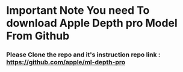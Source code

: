 # Important Note You need To download Apple Depth pro Model From Github
### Please Clone the repo and it's instruction repo link : https://github.com/apple/ml-depth-pro
